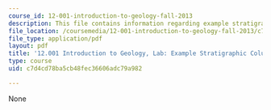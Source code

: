 ```yaml
---
course_id: 12-001-introduction-to-geology-fall-2013
description: This file contains information regarding example stratigraphic column.
file_location: /coursemedia/12-001-introduction-to-geology-fall-2013/c7d4cd78ba5cb48fec36606adc79a982_MIT12_001F13_Lab6-ExStraCo.pdf
file_type: application/pdf
layout: pdf
title: '12.001 Introduction to Geology, Lab: Example Stratigraphic Column'
type: course
uid: c7d4cd78ba5cb48fec36606adc79a982

---
```

None